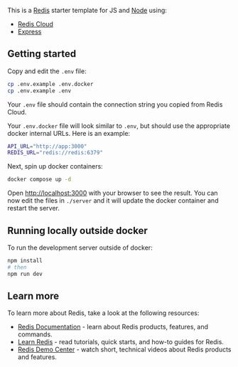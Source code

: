 This is a [Redis](https://redis.io/) starter template for JS and [Node](https://nodejs.org/) using:

- [Redis Cloud](https://redis.io/try-free/)
- [Express](https://expressjs.com/)

## Getting started

Copy and edit the `.env` file:

```bash
cp .env.example .env.docker
cp .env.example .env
```

Your `.env` file should contain the connection string you copied from Redis Cloud.

Your `.env.docker` file will look similar to `.env`, but should use the appropriate docker internal URLs. Here is
an example:

```bash
API_URL="http://app:3000"
REDIS_URL="redis://redis:6379"
```

Next, spin up docker containers:

```bash
docker compose up -d
```

Open [http://localhost:3000](http://localhost:3000) with your browser to see the result. You can now edit the files in
`./server` and it will update the docker container and restart the server.


## Running locally outside docker
To run the development server outside of docker:

```bash
npm install
# then
npm run dev
```

## Learn more

To learn more about Redis, take a look at the following resources:

- [Redis Documentation](https://redis.io/docs/latest/) - learn about Redis products, features, and commands.
- [Learn Redis](https://redis.io/learn/) - read tutorials, quick starts, and how-to guides for Redis.
- [Redis Demo Center](https://redis.io/demo-center/) - watch short, technical videos about Redis products and features.

